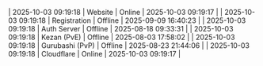 | 2025-10-03 09:19:18 | Website | Online | 2025-10-03 09:19:17 |
| 2025-10-03 09:19:18 | Registration | Offline | 2025-09-09 16:40:23 |
| 2025-10-03 09:19:18 | Auth Server | Offline | 2025-08-18 09:33:31 |
| 2025-10-03 09:19:18 | Kezan (PvE) | Offline | 2025-08-03 17:58:02 |
| 2025-10-03 09:19:18 | Gurubashi (PvP) | Offline | 2025-08-23 21:44:06 |
| 2025-10-03 09:19:18 | Cloudflare | Online | 2025-10-03 09:19:17 |
